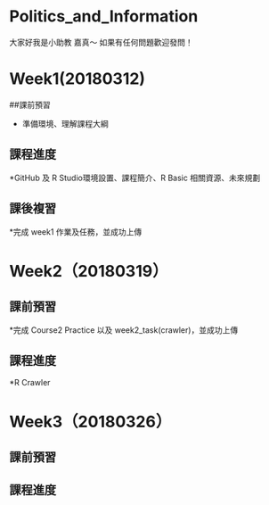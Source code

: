 # Politics_and_Information

大家好我是小助教 嘉真～
如果有任何問題歡迎發問！

Week1(20180312)
=============
##課前預習

-   準備環境、理解課程大綱

課程進度
-------------
*GitHub 及 R Studio環境設置、課程簡介、R Basic 相關資源、未來規劃

課後複習
-------------
*完成 week1 作業及任務，並成功上傳


Week2（20180319）
=============
課前預習
-------------
*完成 Course2 Practice 以及 week2_task(crawler)，並成功上傳

課程進度
-------------
*R Crawler


Week3（20180326）
=============
課前預習
-------------

課程進度
-------------
